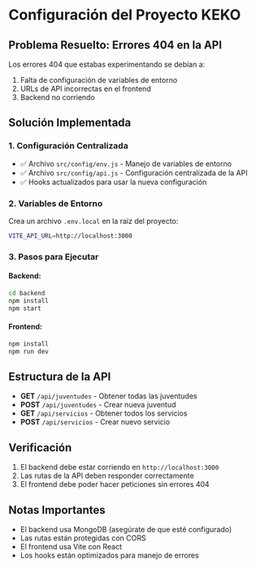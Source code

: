 # Configuración del Proyecto KEKO

## Problema Resuelto: Errores 404 en la API

Los errores 404 que estabas experimentando se debían a:

1. Falta de configuración de variables de entorno
2. URLs de API incorrectas en el frontend
3. Backend no corriendo

## Solución Implementada

### 1. Configuración Centralizada

- ✅ Archivo `src/config/env.js` - Manejo de variables de entorno
- ✅ Archivo `src/config/api.js` - Configuración centralizada de la API
- ✅ Hooks actualizados para usar la nueva configuración

### 2. Variables de Entorno

Crea un archivo `.env.local` en la raíz del proyecto:

```bash
VITE_API_URL=http://localhost:3000
```

### 3. Pasos para Ejecutar

#### Backend:

```bash
cd backend
npm install
npm start
```

#### Frontend:

```bash
npm install
npm run dev
```

## Estructura de la API

- **GET** `/api/juventudes` - Obtener todas las juventudes
- **POST** `/api/juventudes` - Crear nueva juventud
- **GET** `/api/servicios` - Obtener todos los servicios
- **POST** `/api/servicios` - Crear nuevo servicio

## Verificación

1. El backend debe estar corriendo en `http://localhost:3000`
2. Las rutas de la API deben responder correctamente
3. El frontend debe poder hacer peticiones sin errores 404

## Notas Importantes

- El backend usa MongoDB (asegúrate de que esté configurado)
- Las rutas están protegidas con CORS
- El frontend usa Vite con React
- Los hooks están optimizados para manejo de errores
